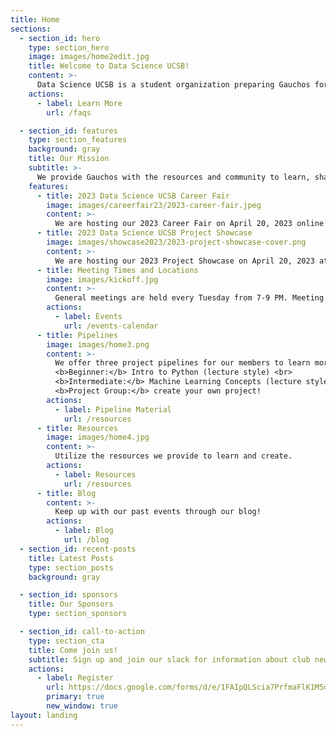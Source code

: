 ```yaml
---
title: Home
sections:
  - section_id: hero
    type: section_hero
    image: images/home2edit.jpg
    title: Welcome to Data Science UCSB!
    content: >-
      Data Science UCSB is a student organization preparing Gauchos for successful careers in data science and analytics since 2015.
    actions:
      - label: Learn More
        url: /faqs

  - section_id: features
    type: section_features
    background: gray
    title: Our Mission
    subtitle: >-
      We provide Gauchos with the resources and community to learn, share, and create in the realm of data science. Our vision is to be the platform through which companies and faculty researchers seek the best data science talent UCSB has to offer, as well as one that empowers students looking to earn this distinction.
    features:
      - title: 2023 Data Science UCSB Career Fair
        image: images/careerfair23/2023-career-fair.jpeg
        content: >-
          We are hosting our 2023 Career Fair on April 20, 2023 online! Students will get the chance to network and chat with company representatives!
      - title: 2023 Data Science UCSB Project Showcase
        image: images/showcase2023/2023-project-showcase-cover.png
        content: >-
          We are hosting our 2023 Project Showcase on April 20, 2023 at Corwin Pavilion, where students will get the chance to present the projects they have been working on all year! We would also like to give a special thank you to our sponsors: Evidation, HRL Laboratories, Adstra, and Microsoft.
      - title: Meeting Times and Locations
        image: images/kickoff.jpg
        content: >-
          General meetings are held every Tuesday from 7-9 PM. Meeting locations are sent out in our weekly email.
        actions:
          - label: Events
            url: /events-calendar
      - title: Pipelines
        image: images/home3.png
        content: >-
          We offer three project pipelines for our members to learn more about data science! <br>
          <b>Beginner:</b> Intro to Python (lecture style) <br>
          <b>Intermediate:</b> Machine Learning Concepts (lecture style) <br>
          <b>Project Group:</b> create your own project!
        actions:
          - label: Pipeline Material
            url: /resources
      - title: Resources
        image: images/home4.jpg
        content: >-
          Utilize the resources we provide to learn and create.
        actions:
          - label: Resources
            url: /resources
      - title: Blog
        content: >-
          Keep up with our past events through our blog!
        actions:
          - label: Blog
            url: /blog
  - section_id: recent-posts
    title: Latest Posts
    type: section_posts
    background: gray

  - section_id: sponsors
    title: Our Sponsors
    type: section_sponsors

  - section_id: call-to-action
    type: section_cta
    title: Come join us!
    subtitle: Sign up and join our slack for information about club news and other opportunities.
    actions:
      - label: Register
        url: https://docs.google.com/forms/d/e/1FAIpQLScia7PrfmaFlK1M5obhkWlvAI_JsQrRl47Q0tGcjCDreeykzg/viewform
        primary: true
        new_window: true
layout: landing
---
```

